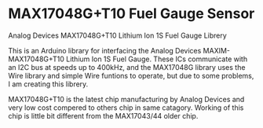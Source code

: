 # MAX17048G+T10 Fuel Gauge Sensor
Analog Devices MAX17048G+T10 Lithium Ion 1S Fuel Gauge Librery


This is an Arduino library for interfacing the Analog Devices MAXIM-MAX17048G+T10 Lithium Ion 1S Fuel Gauge. These ICs communicate with an I2C bus at speeds up to 400kHz, and the MAX17048G library uses the Wire library and simple Wire funtions to operate, but due to some problems, I am creating this librery.


MAX17048G+T10 is the latest chip manufacturing by Analog Devices and very low cost compered to others chip in same catagory. Working of this chip is little bit different from the MAX17043/44 older chip.
